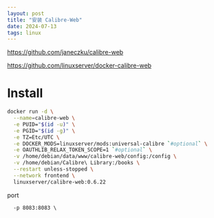 ```yaml
---
layout: post
title: "安装 Calibre-Web"
date: 2024-07-13
tags: linux
---
```


<https://github.com/janeczku/calibre-web>

<https://github.com/linuxserver/docker-calibre-web>

# Install

```bash
docker run -d \
  --name=calibre-web \
  -e PUID="$(id -u)" \
  -e PGID="$(id -g)" \
  -e TZ=Etc/UTC \
  -e DOCKER_MODS=linuxserver/mods:universal-calibre `#optional` \
  -e OAUTHLIB_RELAX_TOKEN_SCOPE=1 `#optional` \
  -v /home/debian/data/www/calibre-web/config:/config \
  -v /home/debian/Calibre\ Library:/books \
  --restart unless-stopped \
  --network frontend \
  linuxserver/calibre-web:0.6.22
```

port

```txt
  -p 8083:8083 \
```
